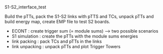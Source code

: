 S1-S2_interface_test

Build the pTTs, pack the S1-S2 links with pTTS and TCs, unpack pTTs and build energy map, create EMP file to test S2 boards.

- ECONT : create trigger sum (= module sums) --> two possible scenarios
- S1 simulation : create the pTTs with the module sums energies
- link packing : pack TCs and pTTs in the links
- link unpacking : unpack pTTs and plot Trigger Towers
